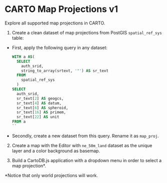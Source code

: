 # CARTO Map Projections v1

Explore all supported map projections in CARTO.

1. Create a clean dataset of map projections from PostGIS `spatial_ref_sys` table:

  * First, apply the following query in any dataset:

	```sql
	WITH a AS(
	  SELECT 
	    auth_srid,
	    string_to_array(srtext, '"') AS sr_text
	  FROM 
	    spatial_ref_sys
	  )
	SELECT 
	  auth_srid, 
	  sr_text[2] AS geogcs,
	  sr_text[4] AS datum,
	  sr_text[6] AS spheroid,
	  sr_text[16] AS primem,
	  sr_text[22] AS unit
	FROM a
	``
 * Secondly, create a new dataset from this query. Rename it as `map_proj`.

2. Create a map with the Editor with `ne_50m_land` dataset as the unique layer and a color background as basemap.

3. Build a CartoDB.js application with a dropdown menu in order to select a map projection*.

*Notice that only world projections will work.



